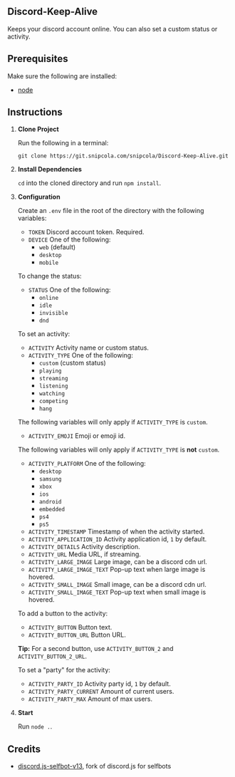 ## Discord-Keep-Alive

Keeps your discord account online. You can also set a custom status or activity.

## Prerequisites

Make sure the following are installed:

- [node](https://nodejs.org)

## Instructions

1. **Clone Project**

   Run the following in a terminal:

   ```
   git clone https://git.snipcola.com/snipcola/Discord-Keep-Alive.git
   ```

2. **Install Dependencies**

   `cd` into the cloned directory and run `npm install`.

3. **Configuration**

   Create an `.env` file in the root of the directory with the following variables:

   - `TOKEN` Discord account token. Required.
   - `DEVICE` One of the following:
     - `web` (default)
     - `desktop`
     - `mobile`

   To change the status:

   - `STATUS` One of the following:
     - `online`
     - `idle`
     - `invisible`
     - `dnd`

   To set an activity:

   - `ACTIVITY` Activity name or custom status.
   - `ACTIVITY_TYPE` One of the following:
     - `custom` (custom status)
     - `playing`
     - `streaming`
     - `listening`
     - `watching`
     - `competing`
     - `hang`

   The following variables will only apply if `ACTIVITY_TYPE` is `custom`.

   - `ACTIVITY_EMOJI` Emoji or emoji id.

   The following variables will only apply if `ACTIVITY_TYPE` is **not** `custom`.

   - `ACTIVITY_PLATFORM` One of the following:
     - `desktop`
     - `samsung`
     - `xbox`
     - `ios`
     - `android`
     - `embedded`
     - `ps4`
     - `ps5`
   - `ACTIVITY_TIMESTAMP` Timestamp of when the activity started.
   - `ACTIVITY_APPLICATION_ID` Activity application id, `1` by default.
   - `ACTIVITY_DETAILS` Activity description.
   - `ACTIVITY_URL` Media URL, if streaming.
   - `ACTIVITY_LARGE_IMAGE` Large image, can be a discord cdn url.
   - `ACTIVITY_LARGE_IMAGE_TEXT` Pop-up text when large image is hovered.
   - `ACTIVITY_SMALL_IMAGE` Small image, can be a discord cdn url.
   - `ACTIVITY_SMALL_IMAGE_TEXT` Pop-up text when small image is hovered.

   To add a button to the activity:

   - `ACTIVITY_BUTTON` Button text.
   - `ACTIVITY_BUTTON_URL` Button URL.

   **Tip:** For a second button, use `ACTIVITY_BUTTON_2` and `ACTIVITY_BUTTON_2_URL`.

   To set a "party" for the activity:

   - `ACTIVITY_PARTY_ID` Activity party id, `1` by default.
   - `ACTIVITY_PARTY_CURRENT` Amount of current users.
   - `ACTIVITY_PARTY_MAX` Amount of max users.

4. **Start**

   Run `node .`.

## Credits

- [discord.js-selfbot-v13](https://github.com/aiko-chan-ai/discord.js-selfbot-v13), fork of discord.js for selfbots
